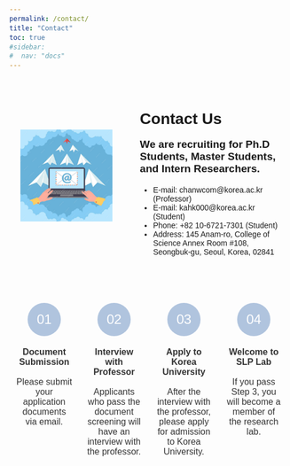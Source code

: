 ```yaml
---
permalink: /contact/
title: "Contact"
toc: true
#sidebar:
#  nav: "docs"
---
```


<html lang="ko">
<head>
<meta charset="UTF-8">
<title>Contact Us</title>
<style>
    body {font-family: Arial, sans-serif;}
    .contact-container {display: flex; align-items: center; justify-content: space-around; padding: 20px;}
    .contact-info {flex-basis: 60%; padding-left: 50px;}
    .contact-image {flex-basis: 40%; border-radius: 20px;}
    .envelope-icon {width: 100px; height: auto;}
    .contact-text {font-size: 19px;}
    .process-container {display: flex; justify-content: space-around; align-items: flex-start; margin-top: 50px;}
    .step {text-align: center; width: 20%;}
    .step-icon {
        background: #b0c4de;
        border-radius: 50%;
        width: 60px;
        height: 60px;
        display: flex;
        align-items: center;
        justify-content: center;
        font-size: 24px;
        color: white;
        margin: 0 auto 20px;
    }
    .step-description {font-size: 16px; color: #333;}
</style>
</head>
<body>
<div class="contact-container">
    <div class="contact-image">
        <!-- Image of character and envelope can be added here -->
        <img src="../assets/images/mail.PNG" alt="Contact Us">
    </div>
    <div class="contact-info">
        <h1>Contact Us</h1>
        <p class="contact-text">
            <strong>We are recruiting for Ph.D Students, Master Students, and Intern Researchers.</strong>
        </p>
        <ul>
            <li>E-mail: chanwcom@korea.ac.kr (Professor)</li>
            <li>E-mail: kahk000@korea.ac.kr (Student)</li>
            <li>Phone: +82 10-6721-7301 (Student)</li>
            <li>Address: 145 Anam-ro, College of Science Annex Room #108, Seongbuk-gu, Seoul, Korea, 02841</li>
        </ul>
    </div>
</div>
<div class="process-container">
    <div class="step">
        <div class="step-icon">01</div>
        <div class="step-description">
            <strong>Document Submission</strong><br><br>
            Please submit your application documents via email.
        </div>
    </div>
    <div class="step">
        <div class="step-icon">02</div>
        <div class="step-description">
            <strong>Interview with Professor</strong><br><br>
            Applicants who pass the document screening will have an interview with the professor.
        </div>
    </div>
    <div class="step">
        <div class="step-icon">03</div>
        <div class="step-description">
            <strong>Apply to Korea University</strong><br><br>
            After the interview with the professor, please apply for admission to Korea University.
        </div>
    </div>
    <div class="step">
        <div class="step-icon">04</div>
        <div class="step-description">
            <strong>Welcome to SLP Lab</strong><br><br>
            If you pass Step 3, you will become a member of the research lab.
        </div>
    </div>
</div>
</body>
</html>
